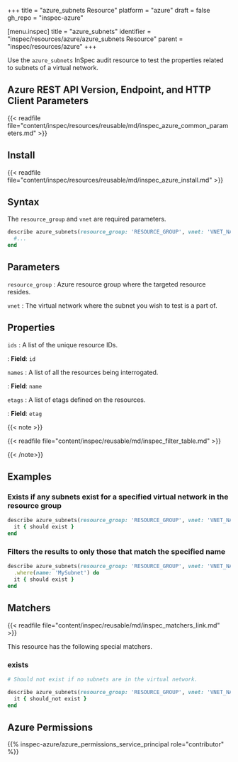 +++
title = "azure_subnets Resource"
platform = "azure"
draft = false
gh_repo = "inspec-azure"

[menu.inspec]
title = "azure_subnets"
identifier = "inspec/resources/azure/azure_subnets Resource"
parent = "inspec/resources/azure"
+++

Use the `azure_subnets` InSpec audit resource to test the properties related to subnets of a virtual network.

## Azure REST API Version, Endpoint, and HTTP Client Parameters

{{< readfile file="content/inspec/resources/reusable/md/inspec_azure_common_parameters.md" >}}

## Install

{{< readfile file="content/inspec/resources/reusable/md/inspec_azure_install.md" >}}

## Syntax

The `resource_group` and `vnet` are required parameters.

```ruby
describe azure_subnets(resource_group: 'RESOURCE_GROUP', vnet: 'VNET_NAME') do
  #...
end
```

## Parameters

`resource_group`
: Azure resource group where the targeted resource resides.

`vnet`
: The virtual network where the subnet you wish to test is a part of.

## Properties

`ids`
: A list of the unique resource IDs.

: **Field**: `id`

`names`
: A list of all the resources being interrogated.

: **Field**: `name`

`etags`
: A list of etags defined on the resources.

: **Field**: `etag`

{{< note >}}

{{< readfile file="content/inspec/reusable/md/inspec_filter_table.md" >}}

{{< /note>}}

## Examples

### Exists if any subnets exist for a specified virtual network in the resource group

```ruby
describe azure_subnets(resource_group: 'RESOURCE_GROUP', vnet: 'VNET_NAME') do
  it { should exist }
end
```

### Filters the results to only those that match the specified name

```ruby
describe azure_subnets(resource_group: 'RESOURCE_GROUP', vnet: 'VNET_NAME')
  .where(name: 'MySubnet') do
  it { should exist }
end
```

## Matchers

{{< readfile file="content/inspec/reusable/md/inspec_matchers_link.md" >}}

This resource has the following special matchers.

### exists

```ruby
# Should not exist if no subnets are in the virtual network.

describe azure_subnets(resource_group: 'RESOURCE_GROUP', vnet: 'VNET_NAME') do
  it { should_not exist }
end
```

## Azure Permissions

{{% inspec-azure/azure_permissions_service_principal role="contributor" %}}
